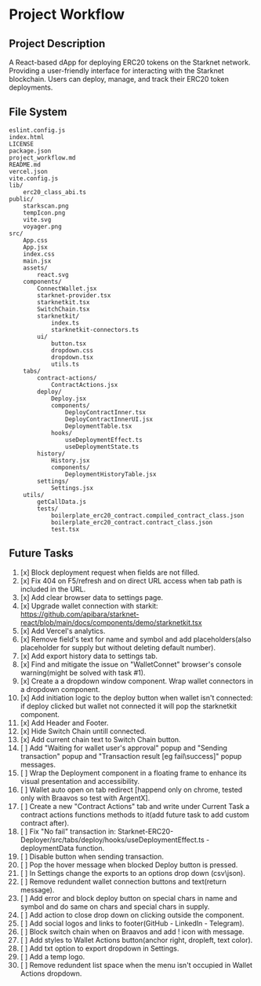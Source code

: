 # Project Workflow

## Project Description
A React-based dApp for deploying ERC20 tokens on the Starknet network.
Providing a user-friendly interface for interacting with the Starknet blockchain.
Users can deploy, manage, and track their ERC20 token deployments.

## File System
```
eslint.config.js
index.html
LICENSE
package.json
project_workflow.md
README.md
vercel.json
vite.config.js
lib/
	erc20_class_abi.ts
public/
	starkscan.png
	tempIcon.png
	vite.svg
	voyager.png
src/
	App.css
	App.jsx
	index.css
	main.jsx
	assets/
		react.svg
	components/
		ConnectWallet.jsx
		starknet-provider.tsx
		starknetkit.tsx
		SwitchChain.tsx
		starknetkit/
			index.ts
			starknetkit-connectors.ts
		ui/
			button.tsx
			dropdown.css
			dropdown.tsx
			utils.ts
	tabs/
		contract-actions/
			ContractActions.jsx
		deploy/
			Deploy.jsx
			components/
				DeployContractInner.tsx
				DeployContractInnerUI.jsx
				DeploymentTable.tsx
			hooks/
				useDeploymentEffect.ts
				useDeploymentState.ts
		history/
			History.jsx
			components/
				DeploymentHistoryTable.jsx
		settings/
			Settings.jsx
	utils/
		getCallData.js
		tests/
			boilerplate_erc20_contract.compiled_contract_class.json
			boilerplate_erc20_contract.contract_class.json
			test.tsx
```

## Future Tasks

1.  [x] Block deployment request when fields are not filled.
2.  [x] Fix 404 on F5/refresh and on direct URL access when tab path is included in the URL.
3.  [x] Add clear browser data to settings page.
4.  [x] Upgrade wallet connection with starkit: https://github.com/apibara/starknet-react/blob/main/docs/components/demo/starknetkit.tsx
5.  [x] Add Vercel's analytics.
6.  [x] Remove field's text for name and symbol and add placeholders(also placeholder for supply but without deleting default number).
7.  [x] Add export history data to settings tab.
8.  [x] Find and mitigate the issue on "WalletConnet" browser's console warning(might be solved with task #1).
9.  [x] Create a a dropdown window component. Wrap wallet connectors in a dropdown component.
10. [x] Add initiation logic to the deploy button when wallet isn't connected: if deploy clicked but wallet not connected it will pop the starknetkit component.
11. [x] Add Header and Footer.
12. [x] Hide Switch Chain untill connected.
13. [x] Add current chain text to Switch Chain button.
14. [ ] Add "Waiting for wallet user's approval" popup and "Sending transaction" popup and "Transaction result [eg fail\success]" popup messages.
15. [ ] Wrap the Deployment component in a floating frame to enhance its visual presentation and accessibility.
16. [ ] Wallet auto open on tab redirect [happend only on chrome, tested only with Braavos so test with ArgentX].
17. [ ] Create a new "Contract Actions" tab and write under Current Task a contract actions functions methods to it(add future task to add custom contract after).
18. [ ] Fix "No fail" transaction in: Starknet-ERC20-Deployer/src/tabs/deploy/hooks/useDeploymentEffect.ts - deploymentData function.
19. [ ] Disable button when sending transaction.
20. [ ] Pop the hover message when blocked Deploy button is pressed.
21. [ ] In Settings change the exports to an options drop down (csv\json).
22. [ ] Remove redundent wallet connection buttons and text(return message).
23. [ ] Add error and block deploy button on special chars in name and symbol and do same on chars and special chars in supply.
24. [ ] Add action to close drop down on clicking outside the component.
25. [ ] Add social logos and links to footer(GitHub - LinkedIn - Telegram).
26. [ ] Block switch chain when on Braavos and add ! icon with message.
27. [ ] Add styles to Wallet Actions button(anchor right, dropleft, text color).
28. [ ] Add txt option to export dropdown in Settings.
29. [ ] Add a temp logo.
30. [ ] Remove redundent list space when the menu isn't occupied in Wallet Actions dropdown. 




